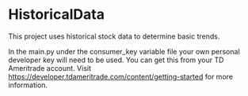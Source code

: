 # HistoricalData
This project uses historical stock data to determine basic trends.

In the main.py under the consumer_key variable file your own personal developer key will need to be used. You can get this from your TD Ameritrade account.
Visit https://developer.tdameritrade.com/content/getting-started for more information.
